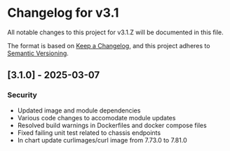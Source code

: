 # Changelog for v3.1

All notable changes to this project for v3.1.Z will be documented in this file.

The format is based on [Keep a Changelog](https://keepachangelog.com/en/1.0.0/),
and this project adheres to [Semantic Versioning](https://semver.org/spec/v2.0.0.html).

## [3.1.0] - 2025-03-07

### Security

- Updated image and module dependencies
- Various code changes to accomodate module updates
- Resolved build warnings in Dockerfiles and docker compose files
- Fixed failing unit test related to chassis endpoints
- In chart update curlimages/curl image from 7.73.0 to 7.81.0
